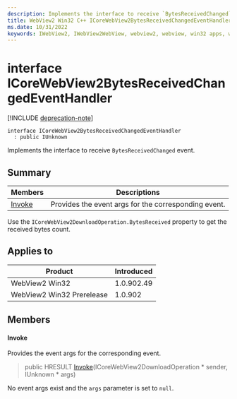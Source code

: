 ```yaml
---
description: Implements the interface to receive `BytesReceivedChanged` event.
title: WebView2 Win32 C++ ICoreWebView2BytesReceivedChangedEventHandler
ms.date: 10/31/2022
keywords: IWebView2, IWebView2WebView, webview2, webview, win32 apps, win32, edge, ICoreWebView2, ICoreWebView2Controller, browser control, edge html, ICoreWebView2BytesReceivedChangedEventHandler
---
```


# interface ICoreWebView2BytesReceivedChangedEventHandler

[!INCLUDE [deprecation-note](../includes/deprecation-note.md)]

```
interface ICoreWebView2BytesReceivedChangedEventHandler
  : public IUnknown
```

Implements the interface to receive `BytesReceivedChanged` event.

## Summary

 Members                        | Descriptions
--------------------------------|---------------------------------------------
[Invoke](#invoke) | Provides the event args for the corresponding event.

Use the `ICoreWebView2DownloadOperation.BytesReceived` property to get the received bytes count.

## Applies to

Product                         | Introduced
--------------------------------|---------------------------------------------
WebView2 Win32            |    1.0.902.49
WebView2 Win32 Prerelease |    1.0.902

## Members

#### Invoke

Provides the event args for the corresponding event.

> public HRESULT [Invoke](#invoke)(ICoreWebView2DownloadOperation * sender, IUnknown * args)

No event args exist and the `args` parameter is set to `null`.

